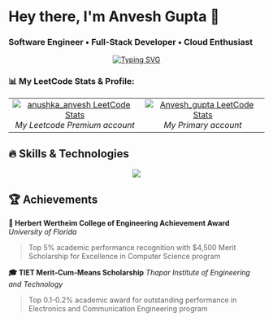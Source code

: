 # Hey there, I'm Anvesh Gupta 👋

### Software Engineer • Full-Stack Developer • Cloud Enthusiast

<div align="center">

[![Typing SVG](https://readme-typing-svg.herokuapp.com?font=Fira+Code&size=30&duration=3000&pause=1000&color=F85D7F&center=true&vCenter=true&width=600&lines=Full-Stack+Developer;Cloud+Solutions+Architect;Mobile+App+Developer;Problem+Solver)](https://git.io/typing-svg)

</div>
 


### 📊 My LeetCode Stats & Profile:

<table>
  <tr>
       <td align="center">
      <a href="https://leetcode.com/anushka_anvesh">
        <img src="https://leetcard.jacoblin.cool/anushka_anvesh" alt="anushka_anvesh LeetCode Stats" />
      </a>
      <br/>
      <em>My Leetcode Premium account </em>
    </td>
     <td align="center">
      <a href="https://leetcode.com/Anvesh_gupta">
        <img src="https://leetcard.jacoblin.cool/Anvesh_gupta" alt="Anvesh_gupta LeetCode Stats" />
      </a>
      <br/>
      <em>My Primary account</em>
    </td>
  </tr>
</table>

## 🔥 Skills & Technologies

<p align="center">
  <img src="https://skillicons.dev/icons?i=js,ts,angular,react,nodejs,python,java,flutter,docker,aws,azure,mongodb,postgres" />
</p>

## 🏆 Achievements

**🥇 Herbert Wertheim College of Engineering Achievement Award**
*University of Florida*
> Top 5% academic performance recognition with $4,500 Merit Scholarship for Excellence in Computer Science program

**🎓 TIET Merit-Cum-Means Scholarship**
*Thapar Institute of Engineering and Technology*
> Top 0.1-0.2% academic award for outstanding performance in Electronics and Communication Engineering program





